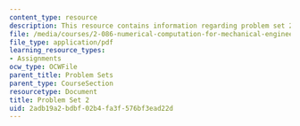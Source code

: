 ```yaml
---
content_type: resource
description: This resource contains information regarding problem set 2.
file: /media/courses/2-086-numerical-computation-for-mechanical-engineers-fall-2012/2adb19a2bdbf02b4fa3f576bf3ead22d_MIT2_086F12_pset2.pdf
file_type: application/pdf
learning_resource_types:
- Assignments
ocw_type: OCWFile
parent_title: Problem Sets
parent_type: CourseSection
resourcetype: Document
title: Problem Set 2
uid: 2adb19a2-bdbf-02b4-fa3f-576bf3ead22d
---
```

